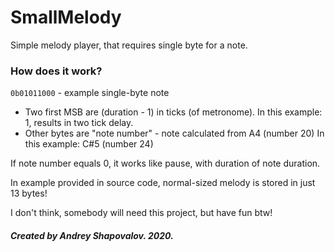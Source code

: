 # SmallMelody
Simple melody player, that requires single byte for a note.
### How does it work?
`0b01011000` - example single-byte note
- Two first MSB are (duration - 1) in ticks (of metronome). 
In this example: 1, results in two tick delay.
- Other bytes are "note number" - note calculated from A4 (number 20) 
In this example: C#5 (number 24)

If note number equals 0, it works like pause, with duration of note duration.

In example provided in source code, normal-sized melody is stored in just 13 bytes!

I don't think, somebody will need this project, but have fun btw!

##### Created by Andrey Shapovalov. 2020.